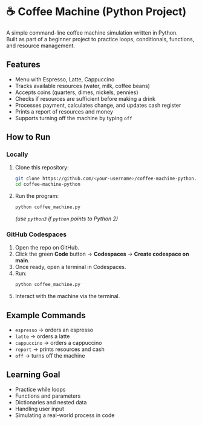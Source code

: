 # ☕ Coffee Machine (Python Project)

A simple command-line coffee machine simulation written in Python.  
Built as part of a beginner project to practice loops, conditionals, functions, and resource management.

## Features
- Menu with Espresso, Latte, Cappuccino  
- Tracks available resources (water, milk, coffee beans)  
- Accepts coins (quarters, dimes, nickels, pennies)  
- Checks if resources are sufficient before making a drink  
- Processes payment, calculates change, and updates cash register  
- Prints a report of resources and money  
- Supports turning off the machine by typing `off`

## How to Run

### Locally
1. Clone this repository:
   ```bash
   git clone https://github.com/<your-username>/coffee-machine-python.git
   cd coffee-machine-python
   ```
2. Run the program:
   ```bash
   python coffee_machine.py
   ```
   *(use `python3` if `python` points to Python 2)*

### GitHub Codespaces
1. Open the repo on GitHub.  
2. Click the green **Code** button → **Codespaces** → **Create codespace on main**.  
3. Once ready, open a terminal in Codespaces.  
4. Run:
   ```bash
   python coffee_machine.py
   ```
5. Interact with the machine via the terminal.

## Example Commands
- `espresso` → orders an espresso  
- `latte` → orders a latte  
- `cappuccino` → orders a cappuccino  
- `report` → prints resources and cash  
- `off` → turns off the machine  

## Learning Goal
- Practice while loops  
- Functions and parameters  
- Dictionaries and nested data  
- Handling user input  
- Simulating a real-world process in code  
